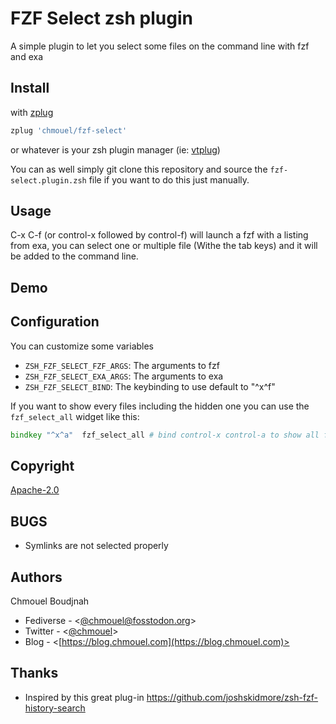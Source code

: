 # FZF Select zsh plugin

A simple plugin to let you select some files on the command line with fzf and exa

## Install

with [zplug](https://github.com/zplug/zplug)

```sh
zplug 'chmouel/fzf-select'
```

or whatever is your zsh plugin manager (ie: [vtplug](https://blog.chmouel.com/2022/03/18/vtplug-a-very-dumb-and-tiny-zsh-plugin-manager/))

You can as well simply git clone this repository and source the
`fzf-select.plugin.zsh` file if you want to do this just manually.

## Usage

C-x C-f (or control-x followed by control-f) will launch a fzf with a listing
from exa, you can select one or multiple file (Withe the tab keys) and it will
be added to the command line.

## Demo

## Configuration

You can customize some variables

- `ZSH_FZF_SELECT_FZF_ARGS`: The arguments to fzf
- `ZSH_FZF_SELECT_EXA_ARGS`: The arguments to exa
- `ZSH_FZF_SELECT_BIND`: The keybinding to use default to "^x^f"

If you want to show every files including the hidden one you can use the `fzf_select_all` widget like this:

```zsh
bindkey "^x^a"  fzf_select_all # bind control-x control-a to show all files including hidden one
```

## Copyright

[Apache-2.0](./LICENSE)

## BUGS

- Symlinks are not selected properly

## Authors

Chmouel Boudjnah

- Fediverse - <[@chmouel@fosstodon.org](https://fosstodon.org/@chmouel)>
- Twitter - <[@chmouel](https://twitter.com/chmouel)>
- Blog  - <[https://blog.chmouel.com](https://blog.chmouel.com)>

## Thanks

- Inspired by this great plug-in <https://github.com/joshskidmore/zsh-fzf-history-search>
